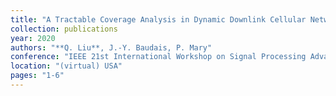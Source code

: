 ```yaml
---
title: "A Tractable Coverage Analysis in Dynamic Downlink Cellular Networks"
collection: publications
year: 2020
authors: "**Q. Liu**, J.-Y. Baudais, P. Mary"
conference: "IEEE 21st International Workshop on Signal Processing Advances in Wireless Communications (SPAWC)"
location: "(virtual) USA"
pages: "1-6"
---
```


